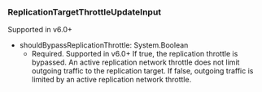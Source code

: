 ### ReplicationTargetThrottleUpdateInput
Supported in v6.0+

- shouldBypassReplicationThrottle: System.Boolean
  - Required. Supported in v6.0+
      If true, the replication throttle is bypassed. An active replication network throttle does not limit outgoing traffic to the replication target. If false, outgoing traffic is limited by an active replication network throttle.
